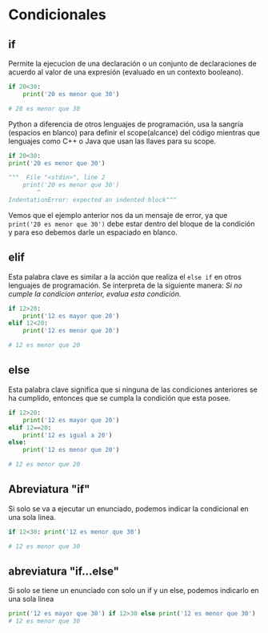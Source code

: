 # Condicionales
## if
Permite la ejecucion de una declaración o un conjunto de declaraciones de acuerdo al valor de una expresión (evaluado en un contexto booleano).
```Python
if 20<30:
    print('20 es menor que 30')

# 20 es menor que 30
```
Python a diferencia de otros lenguajes de programación, usa la sangría (espacios en blanco) para definir el scope(alcance) del código mientras que lenguajes como C++ o Java que usan las llaves para su scope.
```Python
if 20<30:
print('20 es menor que 30')

"""  File "<stdin>", line 2
    print('20 es menor que 30')
        ^
IndentationError: expected an indented block"""
```
Vemos que el ejemplo anterior nos da un mensaje de error, ya que `print('20 es menor que 30')` debe estar dentro del bloque de la condición y para eso debemos darle un espaciado en blanco.

## elif
Esta palabra clave es similar a la acción que realiza el `else if` en otros lenguajes de programación. Se interpreta de la siguiente manera: *Si no cumple la condicion anterior, evalua esta condición.*
```Python
if 12>20:
    print('12 es mayor que 20')
elif 12<20:
    print('12 es menor que 20')

# 12 es menor que 20
```
## else
Esta palabra clave significa que si ninguna de las condiciones anteriores se ha cumplido, entonces que se cumpla la condición que esta posee.
```Python
if 12>20:
    print('12 es mayor que 20')
elif 12==20:
    print('12 es igual a 20')
else:
    print('12 es menor que 20')

# 12 es menor que 20
```
## Abreviatura "if"
Si solo se va a ejecutar un enunciado, podemos indicar la condicional en una sola linea.
```Python
if 12<30: print('12 es menor que 30')

# 12 es menor que 30
```
## abreviatura "if...else"
Si solo se tiene un enunciado con solo un if y un else, podemos indicarlo en una sola linea
```Python
print('12 es mayor que 30') if 12>30 else print('12 es menor que 30')
# 12 es menor que 30
```